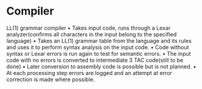 # Compiler
LL(1) grammar compiler 
•	Takes input code, runs through a Lexar analyzer(confirms all characters in the input belong to the specified language)
•	Takes an LL(1) grammar table from the language and its rules and uses it to perform syntax analysis on the input code. 
•	Code without syntax or Lexar errors is run again to test for semantic errors.
•	The input code with no errors is converted to intermediate 3 TAC code(still to be done)
•	Later conversion to assembly code is possible but is not planned.
•	At each processing step errors are logged and an attempt at error correction is made where possible. 
